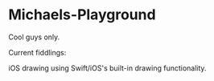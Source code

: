 # Michaels-Playground
Cool guys only.

Current fiddlings:

iOS drawing using Swift/iOS's built-in drawing functionality.
